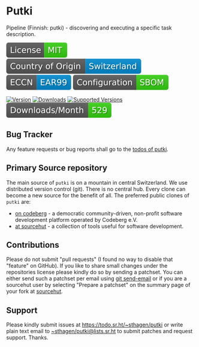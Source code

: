 # Putki

Pipeline (Finnish: putki) - discovering and executing a specific task description.

[![license](badges/license-spdx-mit.svg)](https://git.sr.ht/~sthagen/putki/tree/default/item/LICENSE)
[![Country of Origin](badges/country-of-origin-name-switzerland-neutral.svg)](https://git.sr.ht/~sthagen/putki/tree/default/item/COUNTRY-OF-ORIGIN)
[![Export Classification Control Number (ECCN)](badges/export-control-classification-number_eccn-ear99-neutral.svg)](https://git.sr.ht/~sthagen/putki/tree/default/item/EXPORT-CONTROL-CLASSIFICATION-NUMBER)
[![Configuration](badges/configuration-sbom.svg)](third-party/index.html)

[![Version](https://img.shields.io/pypi/v/putki.svg?style=flat)](https://pypi.python.org/pypi/putki/)
[![Downloads](https://static.pepy.tech/badge/putki/month)](https://pepy.tech/project/putki)
[![Supported Versions](https://img.shields.io/pypi/pyversions/putki.svg?style=flat)](https://pypi.python.org/pypi/putki/)
[![Maintenance Status](docs/badges/downloads-per-month.svg)](https://git.sr.ht/~sthagen/putki/log)

## Bug Tracker

Any feature requests or bug reports shall go to the [todos of putki](https://todo.sr.ht/~sthagen/putki).

## Primary Source repository

The main source of `putki` is on a mountain in central Switzerland.
We use distributed version control (git).
There is no central hub.
Every clone can become a new source for the benefit of all.
The preferred public clones of `putki` are:

* [on codeberg](https://codeberg.org/sthagen/putki) - a democratic community-driven, non-profit software development platform operated by Codeberg e.V.
* [at sourcehut](https://git.sr.ht/~sthagen/putki) - a collection of tools useful for software development.

## Contributions

Please do not submit "pull requests" (I found no way to disable that "feature" on GitHub).
If you like to share small changes under the repositories license please kindly do so by sending a patchset.
You can either send such a patchset per email using [git send-email](https://git-send-email.io) or
if you are a sourcehut user by selecting "Prepare a patchset" on the summary page of your fork at [sourcehut](https://git.sr.ht/).

## Support

Please kindly submit issues at <https://todo.sr.ht/~sthagen/putki> or write plain text email to <~sthagen/putki@lists.sr.ht> to submit patches and request support. Thanks.
